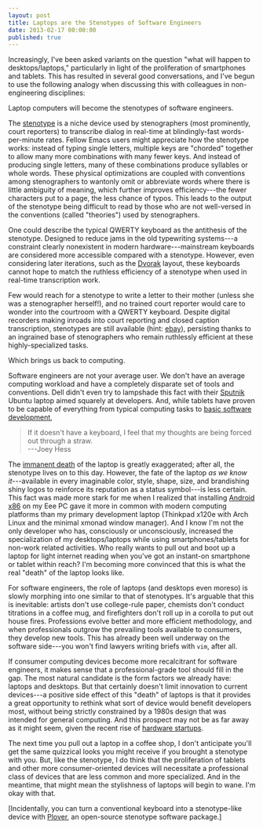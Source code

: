 ```yaml
---
layout: post
title: Laptops are the Stenotypes of Software Engineers
date: 2013-02-17 00:00:00
published: true
---
```


Increasingly, I've been asked variants on the question "what will
happen to desktops/laptops," particularly in light of the
proliferation of smartphones and tablets.  This has resulted in
several good conversations, and I've begun to use the following
analogy when discussing this with colleagues in non-engineering
disciplines:

Laptop computers will become the stenotypes of software engineers.

The [stenotype][1] is a niche device used by stenographers (most
prominently, court reporters) to transcribe dialog in real-time at
blindingly-fast words-per-minute rates.  Fellow Emacs users might
appreciate how the stenotype works: instead of typing single letters,
multiple keys are "chorded" together to allow many more combinations
with many fewer keys.  And instead of producing single letters, many
of these combinations produce syllables or whole words.  These
physical optimizations are coupled with conventions among
stenographers to wantonly omit or abbreviate words where there is
little ambiguity of meaning, which further improves efficiency---the
fewer characters put to a page, the less chance of typos.  This leads
to the output of the stenotype being difficult to read by those who
are not well-versed in the conventions (called "theories") used by
stenographers.

One could describe the typical QWERTY keyboard as the antithesis of
the stenotype.  Designed to reduce jams in the old typewriting
systems---a constraint clearly nonexistent in modern
hardware---mainstream keyboards are considered more accessible
compared with a stenotype.  However, even considering later
iterations, such as the [Dvorak][2] layout, these keyboards cannot
hope to match the ruthless efficiency of a stenotype when used in
real-time transcription work.

Few would reach for a stenotype to write a letter to their mother
(unless she was a stenographer herself!), and no trained court
reporter would care to wonder into the courtroom with a QWERTY
keyboard.  Despite digital recorders making inroads into court
reporting and closed caption transcription, stenotypes are still
available (hint: [ebay][3]), persisting thanks to an ingrained base of
stenographers who remain ruthlessly efficient at these
highly-specialized tasks.

Which brings us back to computing.

Software engineers are not your average user.  We don't have an
average computing workload and have a completely disparate set of
tools and conventions.  Dell didn't even try to lampshade this fact
with their [Sputnik][4] Ubuntu laptop aimed squarely at developers.
And, while tablets have proven to be capable of everything from
typical computing tasks to [basic software development][5],

> If it doesn't have a keyboard, I feel that my thoughts are being
> forced out through a straw.<br />
> ---Joey Hess

The [immanent death][9] of the laptop is greatly exaggerated; after
all, the stenotype lives on to this day.  However, the fate of the
laptop *as we know it*---available in every imaginable color, style,
shape, size, and brandishing shiny logos to reinforce its reputation
as a status symbol---is less certain.  This fact was made more stark
for me when I realized that installing [Android x86][6] on my Eee PC
gave it more in common with modern computing platforms than my primary
development laptop (Thinkpad x120e with Arch Linux and the minimal
xmonad window manager).  And I know I'm not the only developer who
has, consciously or unconsciously, increased the specialization of my
desktops/laptops while using smartphones/tablets for non-work related
activities.  Who really wants to pull out and boot up a laptop for
light internet reading when you've got an instant-on smartphone or
tablet within reach?  I'm becoming more convinced that this is what
the real "death" of the laptop looks like.

For software engineers, the role of laptops (and desktops even moreso)
is slowly morphing into one similar to that of stenotypes.  It's
arguable that this is inevitable: artists don't use college-rule
paper, chemists don't conduct titrations in a coffee mug, and
firefighters don't roll up in a corolla to put out house fires.
Professions evolve better and more efficient methodology, and when
professionals outgrow the prevailing tools available to consumers,
they develop new tools.  This has already been well underway on the
software side---you won't find lawyers writing briefs with `vim`,
after all.

If consumer computing devices become more recalcitrant for software
engineers, it makes sense that a professional-grade tool should fill
in the gap.  The most natural candidate is the form factors we already
have: laptops and desktops.  But that certainly doesn't limit
innovation to current devices---a positive side effect of this "death"
of laptops is that it provides a great opportunity to rethink what
sort of device would benefit developers most, without being strictly
constrained by a 1980s design that was intended for general computing.
And this prospect may not be as far away as it might seem, given the
recent rise of [hardware startups][7].

The next time you pull out a laptop in a coffee shop, I don't
anticipate you'll get the same quizzical looks you might receive if
you brought a stenotype with you.  But, like the stenotype, I do think
that the proliferation of tablets and other more consumer-oriented
devices will necessitate a professional class of devices that are less
common and more specialized.  And in the meantime, that might mean the
stylishness of laptops will begin to wane.  I'm okay with that.

\[Incidentally, you can turn a conventional keyboard into a stenotype-like device with [Plover][8],
an open-source stenotype software package.\]

[1]: https://en.wikipedia.org/wiki/Stenotype
[2]: https://en.wikipedia.org/wiki/Dvorak_Simplified_Keyboard
[3]: https://www.ebay.com/sch/i.html?_trksid=p5197.m570.l1313&_nkw=stenotype&_sacat=0&_from=R40
[4]: https://content.dell.com/us/en/gen/d/campaigns/xps-linux-laptop
[5]: https://pythonforios.com/
[6]: https://www.android-x86.org/
[7]: https://www.hackthings.com/brace-yourself-here-come-the-hardware-startups/
[8]: https://stenoknight.com/wiki/Main_Page
[9]: https://www.fastcompany.com/3004563/2013-when-tablets-beat-laptops
